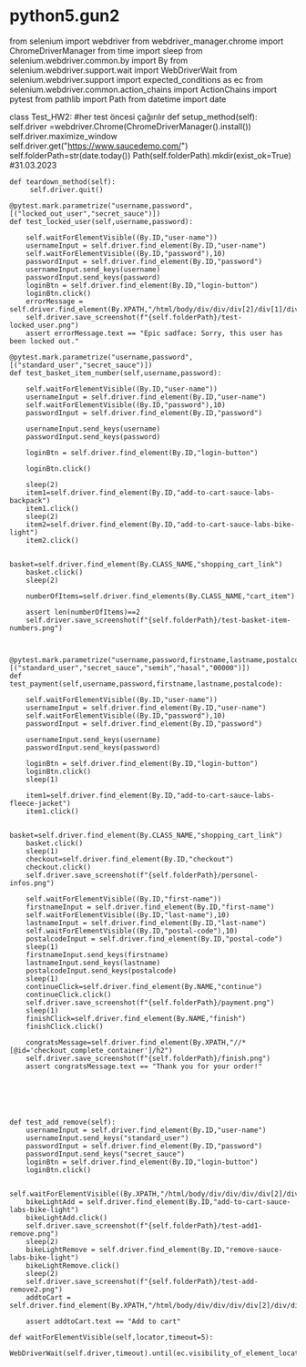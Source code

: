 # python5.gun2

from selenium import webdriver
from webdriver_manager.chrome import ChromeDriverManager
from time import sleep
from selenium.webdriver.common.by import By
from selenium.webdriver.support.wait import WebDriverWait
from selenium.webdriver.support import expected_conditions as ec
from selenium.webdriver.common.action_chains import ActionChains
import pytest
from pathlib import Path
from datetime import date

class Test_HW2:
     #her test öncesi çağırılır
    def setup_method(self):
        self.driver =webdriver.Chrome(ChromeDriverManager().install())
        self.driver.maximize_window
        self.driver.get("https://www.saucedemo.com/")
        self.folderPath=str(date.today())
        Path(self.folderPath).mkdir(exist_ok=True)
        #31.03.2023

    def teardown_method(self):
         self.driver.quit()
   
    @pytest.mark.parametrize("username,password",[("locked_out_user","secret_sauce")])
    def test_locked_user(self,username,password):

        self.waitForElementVisible((By.ID,"user-name"))
        usernameInput = self.driver.find_element(By.ID,"user-name")
        self.waitForElementVisible((By.ID,"password"),10)
        passwordInput = self.driver.find_element(By.ID,"password")
        usernameInput.send_keys(username)
        passwordInput.send_keys(password)
        loginBtn = self.driver.find_element(By.ID,"login-button")
        loginBtn.click()
        errorMessage = self.driver.find_element(By.XPATH,"/html/body/div/div/div[2]/div[1]/div/div/form/div[3]/h3")
        self.driver.save_screenshot(f"{self.folderPath}/test-locked_user.png")
        assert errorMessage.text == "Epic sadface: Sorry, this user has been locked out."

    @pytest.mark.parametrize("username,password",[("standard_user","secret_sauce")])
    def test_basket_item_number(self,username,password):
      
        self.waitForElementVisible((By.ID,"user-name"))
        usernameInput = self.driver.find_element(By.ID,"user-name")
        self.waitForElementVisible((By.ID,"password"),10)
        passwordInput = self.driver.find_element(By.ID,"password")
        
        usernameInput.send_keys(username)
        passwordInput.send_keys(password)
      
        loginBtn = self.driver.find_element(By.ID,"login-button")
        
        loginBtn.click()

        sleep(2)
        item1=self.driver.find_element(By.ID,"add-to-cart-sauce-labs-backpack")
        item1.click()
        sleep(2)
        item2=self.driver.find_element(By.ID,"add-to-cart-sauce-labs-bike-light")
        item2.click()

        basket=self.driver.find_element(By.CLASS_NAME,"shopping_cart_link")
        basket.click()
        sleep(2)

        numberOfItems=self.driver.find_elements(By.CLASS_NAME,"cart_item")

        assert len(numberOfItems)==2
        self.driver.save_screenshot(f"{self.folderPath}/test-basket-item-numbers.png")

        

    @pytest.mark.parametrize("username,password,firstname,lastname,postalcode",[("standard_user","secret_sauce","semih","hasal","00000")])
    def test_payment(self,username,password,firstname,lastname,postalcode):

        self.waitForElementVisible((By.ID,"user-name"))
        usernameInput = self.driver.find_element(By.ID,"user-name")
        self.waitForElementVisible((By.ID,"password"),10)
        passwordInput = self.driver.find_element(By.ID,"password")

        usernameInput.send_keys(username)
        passwordInput.send_keys(password)
      
        loginBtn = self.driver.find_element(By.ID,"login-button")
        loginBtn.click()
        sleep(1)

        item1=self.driver.find_element(By.ID,"add-to-cart-sauce-labs-fleece-jacket")
        item1.click()

        basket=self.driver.find_element(By.CLASS_NAME,"shopping_cart_link")
        basket.click()
        sleep(1)
        checkout=self.driver.find_element(By.ID,"checkout")
        checkout.click()
        self.driver.save_screenshot(f"{self.folderPath}/personel-infos.png")
        
        self.waitForElementVisible((By.ID,"first-name"))
        firstnameInput = self.driver.find_element(By.ID,"first-name")
        self.waitForElementVisible((By.ID,"last-name"),10)
        lastnameInput = self.driver.find_element(By.ID,"last-name")
        self.waitForElementVisible((By.ID,"postal-code"),10)
        postalcodeInput = self.driver.find_element(By.ID,"postal-code")
        sleep(1)
        firstnameInput.send_keys(firstname)
        lastnameInput.send_keys(lastname)
        postalcodeInput.send_keys(postalcode)
        sleep(1)
        continueClick=self.driver.find_element(By.NAME,"continue")
        continueClick.click()
        self.driver.save_screenshot(f"{self.folderPath}/payment.png")
        sleep(1)
        finishClick=self.driver.find_element(By.NAME,"finish")
        finishClick.click()

        congratsMessage=self.driver.find_element(By.XPATH,"//*[@id='checkout_complete_container']/h2")
        self.driver.save_screenshot(f"{self.folderPath}/finish.png")
        assert congratsMessage.text == "Thank you for your order!"
       





    def test_add_remove(self):
        usernameInput = self.driver.find_element(By.ID,"user-name")
        usernameInput.send_keys("standard_user")
        passwordInput = self.driver.find_element(By.ID,"password")
        passwordInput.send_keys("secret_sauce")
        loginBtn = self.driver.find_element(By.ID,"login-button")
        loginBtn.click()

        self.waitForElementVisible((By.XPATH,"/html/body/div/div/div/div[2]/div/div/div/div[2]/div[2]/div[1]/a/div"))
        bikeLightAdd = self.driver.find_element(By.ID,"add-to-cart-sauce-labs-bike-light")
        bikeLightAdd.click()
        self.driver.save_screenshot(f"{self.folderPath}/test-add1-remove.png")
        sleep(2)
        bikeLightRemove = self.driver.find_element(By.ID,"remove-sauce-labs-bike-light")
        bikeLightRemove.click()
        sleep(2)
        self.driver.save_screenshot(f"{self.folderPath}/test-add-remove2.png")
        addtoCart = self.driver.find_element(By.XPATH,"/html/body/div/div/div/div[2]/div/div/div/div[2]/div[2]/div[2]/button")

        assert addtoCart.text == "Add to cart"

    def waitForElementVisible(self,locator,timeout=5): 
         WebDriverWait(self.driver,timeout).until(ec.visibility_of_element_located(locator))

